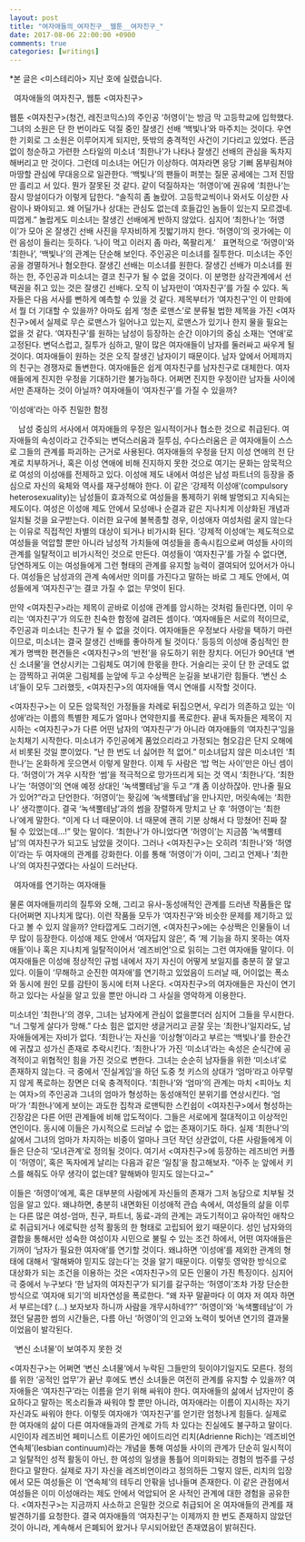 ```yaml
---
layout: post
title: "여자애들의_여자친구__웹툰__여자친구_"
date: 2017-08-06 22:00:00 +0900
comments: true 
categories: [writings] 
---
```

*본 글은 <미스테리아> 지난 호에 실렸습니다.

 
여자애들의 여자친구, 웹툰 <여자친구>



 
웹툰 <여자친구>(청건, 레진코믹스)의 주인공 ‘허영이’는 방금 막 고등학교에 입학했다. 그녀의 소원은 단 한 번이라도 덕질 중인 잘생긴 선배 ‘백빛나’와 마주치는 것이다. 우연한 기회로 그 소원은 이루어지게 되지만, 뜻밖의 충격적인 사건이 기다리고 있었다. 뜬금없이 청순하고 가련한 스타일의 미소녀 ‘최한나’가 나타나 잘생긴 선배의 관심을 독차지해버리고 만 것이다. 그런데 미소녀는 어딘가 이상하다. 여자라면 응당 기뻐 몸부림쳐야 마땅할 관심에 무대응으로 일관한다. ‘백빛나’의 팬들이 퍼붓는 질문 공세에는 그저 진땀만 흘리고 서 있다. 뭔가 잘못된 것 같다. 같이 덕질하자는 ‘허영이’에 권유에 ‘최한나’는 잠시 망설이다가 이렇게 답한다. “솔직히 좀 놀랐어. 고등학교씩이나 와서도 이상한 사람이나 봐야되고. 왜 어딜가나 상대는 관심도 없는데 호들갑인 놈들이 있는지 모르겠네. 띠껍게.” 놀랍게도 미소녀는 잘생긴 선배에게 반하지 않았다. 심지어 ‘최한나’는 ‘허영이’가 모아 온 잘생긴 선배 사진을 무자비하게 짓밟기까지 한다. ‘허영이’의 귓가에는 이런 음성이 들리는 듯하다. ‘나이 먹고 이러지 좀 마라, 쪽팔리게.’
 
표면적으로 ‘허영이’와 ‘최한나’, ‘백빛나’의 관계는 단순해 보인다. 주인공은 미소녀를 질투한다. 미소녀는 주인공을 경멸하거나 혐오한다. 잘생긴 선배는 미소녀를 원한다. 잘생긴 선배가 미소녀를 원하는 한, 주인공과 미소녀는 결코 친구가 될 수 없을 것이다. 이 분명한 삼각관계에서 선택권을 쥐고 있는 것은 잘생긴 선배다. 오직 이 남자만이 ‘여자친구’를 가질 수 있다. 독자들은 다음 서사를 뻔하게 예측할 수 있을 것 같다. 제목부터가 ‘여자친구’인 이 만화에서 뭘 더 기대할 수 있을까? 아마도 쉽게 ‘청춘 로맨스’로 분류될 법한 제목을 가진 <여자친구>에서 실제로 무슨 로맨스가 일어나고 있는지, 로맨스가 있기나 한지 물을 필요는 없을 것 같다. ‘여자친구’를 원하는 남성이 등장하는 순간 이야기의 중심 소재는 ‘연애’로 고정된다. 변덕스럽고, 질투가 심하고, 말이 많은 여자애들이 남자를 둘러싸고 싸우게 될 것이다. 여자애들이 원하는 것은 오직 잘생긴 남자이기 때문이다. 남자 앞에서 어제까지의 친구는 경쟁자로 돌변한다. 여자애들은 쉽게 여자친구를 남자친구로 대체한다. 여자애들에게 진지한 우정을 기대하기란 불가능하다. 어쩌면 진지한 우정이란 남자들 사이에서만 존재하는 것이 아닐까? 여자애들이 ‘여자친구’를 가질 수 있을까? 
   


‘이성애’라는 아주 친밀한 함정

   
남성 중심의 서사에서 여자애들의 우정은 일시적이거나 협소한 것으로 취급된다. 여자애들의 속성이라고 간주되는 변덕스러움과 질투심, 수다스러움은 곧 여자애들이 스스로 그들의 관계를 파괴하는 근거로 사용된다. 여자애들의 우정을 단지 이성 연애의 전 단계로 치부하거나, 혹은 이성 연애에 비해 진지하지 못한 것으로 여기는 문화는 암묵적으로 여성의 이성애를 전제하고 있다. 이성애 제도 내에서 여성은 남성 파트너의 등장을 중심으로 자신의 육체와 역사를 재구성해야 한다. 이 같은 ‘강제적 이성애’(compulsory heterosexuality)는 남성들이 효과적으로 여성들을 통제하기 위해 발명되고 지속되는 제도이다. 여성은 이성애 제도 안에서 모성애나 순결과 같은 지나치게 이상화된 개념과 일치될 것을 요구받는다. 이러한 요구에 불복종할 경우, 이성애자 여성처럼 굴지 않는다는 이유로 직접적인 차별의 대상이 되거나 비가시화 된다. ‘강제적 이성애’는 제도적으로 여성들을 억압할 뿐만 아니라 남성적 가치들에 여성들을 종속시킴으로써 여성들 사이의 관계를 일탈적이고 비가시적인 것으로 만든다. 여성들이 ‘여자친구’를 가질 수 없다면, 당연하게도 이는 여성들에게 그런 형태의 관계를 유지할 능력이 결여되어 있어서가 아니다. 여성들은 남성과의 관계 속에서만 의미를 가진다고 말하는 바로 그 제도 안에서, 여성들에게 ‘여자친구’는 결코 가질 수 없는 무엇이 된다. 

만약 <여자친구>라는 제목이 곧바로 이성애 관계를 암시하는 것처럼 들린다면, 이미 우리는 ‘여자친구’가 의도한 친숙한 함정에 걸려든 셈이다. ‘여자애들은 서로의 적이므로, 주인공과 미소녀는 친구가 될 수 없을 것이다. 여자애들은 우정보다 사랑을 택하기 마련이므로, 미소녀는 결국 잘생긴 선배를 좋아하게 될 것이다.’ 등등의 이성애 중심적인 한계가 명백한 편견들은 <여자친구>의 ‘반전’을 유도하기 위한 장치다. 어딘가 90년대 ‘변신 소녀물’을 연상시키는 그림체도 여기에 한몫을 한다. 거슬리는 곳이 단 한 군데도 없는 깜찍하고 귀여운 그림체를 눈앞에 두고 수상쩍은 눈길을 보내기란 힘들다. ‘변신 소녀’들이 모두 그러했듯, <여자친구>의 여자애들 역시 연애를 시작할 것이다. 

<여자친구>는 이 모든 암묵적인 가정들을 차례로 뒤집으면서, 우리가 의존하고 있는 ‘이성애’라는 이름의 특별한 제도가 얼마나 연약한지를 폭로한다. 끝내 독자들은 제목이 지시하는 <여자친구>가 다른 어떤 남자의 ‘여자친구’가 아니라 여자애들의 ‘여자친구’임을 눈치채기 시작한다. 미소녀가 주인공에게 품었으리라고 가정되는 혐오감은 단지 오해에서 비롯된 것일 뿐이었다. “난 한 번도 너 싫어한 적 없어.” 미소녀답지 않은 미소녀인 ‘최한나’는 온화하게 웃으면서 이렇게 말한다. 이제 두 사람은 ‘밥 먹는 사이’만은 아닌 셈이다. ‘허영이’가 겨우 시작한 ‘썸’을 적극적으로 망가뜨리게 되는 것 역시 ‘최한나’다. ‘최한나’는 ‘허영이’의 연애 예정 상대인 ‘녹색뿔테남’을 두고 “걔 좀 이상하잖아. 만나줄 필요가 있어?”라고 단언한다. ‘허영이’는 홧김에 ‘녹색뿔테남’을 만나지만, 머릿속에는 ‘최한나’ 생각뿐이다. 결국 ‘녹색뿔테남’과의 썸을 장렬하게 망치고 난 후 ‘허영이’는 ‘최한나’에게 말한다. “이게 다 너 때문이야. 너 때문에 괜히 기분 상해서 다 망쳤어! 진짜 잘 될 수 있었는데...!” 맞는 말이다. ‘최한나’가 아니었다면 ‘허영이’는 지금쯤 ‘녹색뿔테남’의 여자친구가 되고도 남았을 것이다. 그러나 <여자친구>는 오히려 ‘최한나’와 ‘허영이’라는 두 여자애의 관계를 강화한다. 이를 통해 ‘허영이’가 이미, 그리고 언제나 ‘최한나’의 여자친구였다는 사실이 드러난다. 


   
여자애를 연기하는 여자애들   


물론 여자애들끼리의 질투와 오해, 그리고 유사-동성애적인 관계를 드러낸 작품들은 많다(어쩌면 지나치게 많다). 이런 작품들 모두가 ‘여자친구’와 비슷한 문제를 제기하고 있다고 볼 수 있지 않을까? 안타깝게도 그러기엔, <여자친구>에는 수상쩍은 인물들이 너무 많이 등장한다. 이성애 제도 안에서 ‘여자답지 않은’, 즉 ‘제 기능을 하지 못하는 여자애들’이나 혹은 지나치게 일탈적이어서 ‘레즈비언’으로 읽히는 그런 여자애들 말이다. 이 여자애들은 이성애 정상적인 규범 내에서 자기 자신이 어떻게 보일지를 충분히 잘 알고 있다. 이들이 ‘무해하고 순진한 여자애’를 연기하고 있었음이 드러날 때, 어이없는 폭소와 동시에 원인 모를 감탄이 동시에 터져 나온다. <여자친구>의 여자애들은 자신이 연기하고 있다는 사실을 알고 있을 뿐만 아니라 그 사실을 영악하게 이용한다. 

미소녀인 ‘최한나’의 경우, 그녀는 남자에게 관심이 없을뿐더러 심지어 그들을 무시한다. “너 그렇게 살다가 망해.” 다소 힘은 없지만 생글거리고 곧잘 웃는 ‘최한나’일지라도, 남자애들에게는 자비가 없다. ‘최한나’는 자신을 ‘이상형’이라고 부르는 ‘백빛나’를 한순간에 귀찮고 성가신 존재로 추락시킨다. ‘최한나’가 가진 ‘미소녀’라는 속성은 순식간에 공격적이고 위협적인 힘을 가진 것으로 변한다. 그녀는 순순히 남자들을 위한 ‘미소녀’로 존재하지 않는다. 극 중에서 ‘진실게임’을 하던 도중 첫 키스의 상대가 ‘엄마’라고 아무렇지 않게 폭로하는 장면은 더욱 충격적이다. ‘최한나’와 ‘엄마’의 관계는 마치 <피아노 치는 여자>의 주인공과 그녀의 엄마가 형성하는 동성애적인 분위기를 연상시킨다. ‘엄마’가 ‘최한나’에게 보이는 과도한 집착과 로맨틱한 스킨쉽이 <여자친구>에서 형성하는 긴장감은 다른 어떤 관계들에 비해 압도적이다. 그들은 서로에게 절대적이고 이상적인 연인이다. 동시에 이들은 가시적으로 드러날 수 없는 존재이기도 하다. 실제 ‘최한나’의 삶에서 그녀의 엄마가 차지하는 비중이 얼마나 크던 작던 상관없이, 다른 사람들에게 이들은 단순히 ‘모녀관계’로 정의될 것이다. 여기서 <여자친구>에 등장하는 레즈비언 커플이 ‘허영이’, 혹은 독자에게 날리는 다음과 같은 ‘일침’을 참고해보자. “아주 눈 앞에서 키스를 해줘도 아무 생각이 없는데? 말해봐야 믿지도 않는다고~” 

이들은 ‘허영이’에게, 혹은 대부분의 사람에게 자신들의 존재가 그저 농담으로 치부될 것임을 알고 있다. 왜냐하면, 충분히 내면화된 이성애적 관습 속에서, 여성들의 삶을 이루는 다른 많은 여성-엄마, 친구, 파트너, 동료-과의 관계는 과도기적이고 유아적인 애착으로 취급되거나 에로틱한 성적 활동의 한 형태로 고립되어 왔기 때문이다. 성인 남자와의 결합을 통해서만 성숙한 여성이자 시민으로 불릴 수 있는 조건 하에서, 어떤 여자애들은 기꺼이 ‘남자가 필요한 여자애’를 연기할 것이다. 왜냐하면 ‘이성애’를 제외한 관계의 형태에 대해서 ‘말해봐야 믿지도 않는다’는 것을 알기 때문이다. 이렇듯 영악한 방식으로 대상화가 되는 조건을 이용하는 것은 <여자친구>의 모든 인물이 가진 특징이다. 심지어 극 중에서 누구보다 ‘한 남자의 여자친구’가 되기를 갈구하는 ‘허영이’조차 가장 단순한 방식으로 ‘여자애 되기’의 비자연성을 폭로한다. “왜 자꾸 말끝마다 이 여자 저 여자 하면서 부르는데? (...) 보자보자 하니까 사람을 개무시하네??” ‘허영이’와 ‘녹색뿔테남’이 가졌던 달콤한 썸의 시간들은, 다름 아닌 ‘허영이’의 인고와 노력이 빚어낸 연기의 결과물이었음이 발각된다. 


   
‘변신 소녀물’이 보여주지 못한 것 


<여자친구>는 어쩌면 ‘변신 소녀물’에서 누락된 그들만의 뒷이야기일지도 모른다. 정의를 위한 ‘공적인 업무’가 끝난 후에도 변신 소녀들은 여전히 관계를 유지할 수 있을까? 여자애들은 ‘여자친구’라는 이름을 얻기 위해 싸워야 한다. 여자애들의 삶에서 남자만이 중요하다고 말하는 목소리들과 싸워야 할 뿐만 아니라, 여자애라는 이름이 지시하는 자기 자신과도 싸워야 한다. 이렇듯 여자애가 ‘여자친구’를 얻기란 엄청나게 힘들다. 실제로 한 여자애의 삶이 다른 여자애들과의 관계로 가득 차 있다는 진실에도 불구하고 말이다. 시인이자 레즈비언 페미니스트 이론가인 에이드리언 리치(Adrienne Rich)는 ‘레즈비언 연속체’(lesbian continuum)라는 개념을 통해 여성들 사이의 관계가 단순히 일시적이고 일탈적인 성적 활동이 아닌, 한 여성의 일생을 통틀어 의미화되는 경험의 범주를 구성한다고 말한다. 실제로 자기 자신을 레즈비언이라고 정의하든 그렇지 않든, 리치의 입장에서 모든 여성들은 이 ‘연속체’의 테두리 안팎을 넘나들며 존재한다. 이 같은 관점에서 여성들은 이미 이성애라는 제도 안에서 억압되어 온 사적인 관계에 대한 경험을 공유한다. <여자친구>는 지금까지 사소하고 은밀한 것으로 취급되어 온 여자애들의 관계를 재발견하기를 요청한다. 결국 여자애들의 ‘여자친구’는 이제까지 한 번도 존재하지 않았던 것이 아니라, 계속해서 은폐되어 왔거나 무시되어왔던 존재였음이 밝혀진다. 




